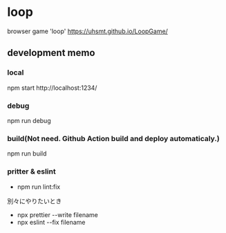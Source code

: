 # loop
browser game 'loop'
https://uhsmt.github.io/LoopGame/

## development memo

### local
npm start
http://localhost:1234/

### debug
npm run debug

### build(Not need. Github Action build and deploy automaticaly.)
npm run build

### pritter & eslint
- npm run lint:fix

別々にやりたいとき
- npx prettier --write filename
- npx eslint --fix filename
